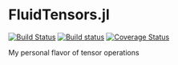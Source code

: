 # FluidTensors.jl

[![Build Status](https://travis-ci.org/favba/FluidTensors.jl.svg?branch=master)](https://travis-ci.org/favba/FluidTensors.jl)
[![Build status](https://ci.appveyor.com/api/projects/status/b35ephpx1s1uj97m?svg=true)](https://ci.appveyor.com/project/favba/fluidtensors-jl)
[![Coverage Status](https://coveralls.io/repos/github/favba/FluidTensors.jl/badge.svg?branch=master)](https://coveralls.io/github/favba/FluidTensors.jl?branch=master)

My personal flavor of tensor operations